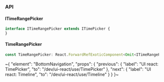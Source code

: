 

### API

#### ITimeRangePicker

```ts
interface ITimeRangePicker extends ITimePicker {
}
```

#### TimeRangePicker

```ts
const TimeRangePicker: React.ForwardRefExoticComponent<Omit<ITimeRangePicker, "ref"> & React.RefAttributes<unknown>>;
```


~{
  "element": "BottomNavigation",
  "props": {
    "previous": {
      "label": "UI react: TimePicker",
      "to": "/dev/ui-react/use/TimePicker"
    },
    "next": {
      "label": "UI react: Timeline",
      "to": "/dev/ui-react/use/Timeline"
    }
  }
}~

